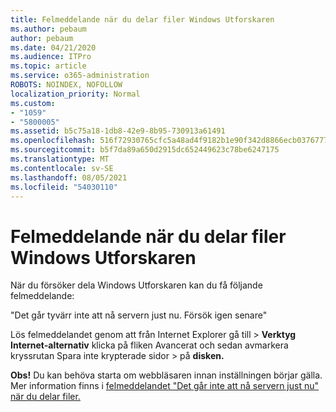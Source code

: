 ```yaml
---
title: Felmeddelande när du delar filer Windows Utforskaren
ms.author: pebaum
author: pebaum
ms.date: 04/21/2020
ms.audience: ITPro
ms.topic: article
ms.service: o365-administration
ROBOTS: NOINDEX, NOFOLLOW
localization_priority: Normal
ms.custom:
- "1059"
- "5800005"
ms.assetid: b5c75a18-1db8-42e9-8b95-730913a61491
ms.openlocfilehash: 516f72930765cfc5a48ad4f9182b1e90f342d8866ecb03767772f47676911d2e
ms.sourcegitcommit: b5f7da89a650d2915dc652449623c78be6247175
ms.translationtype: MT
ms.contentlocale: sv-SE
ms.lasthandoff: 08/05/2021
ms.locfileid: "54030110"
---
```

# <a name="error-message-when-sharing-files-from-windows-explorer"></a>Felmeddelande när du delar filer Windows Utforskaren

När du försöker dela Windows Utforskaren kan du få följande felmeddelande:
  
"Det går tyvärr inte att nå servern just nu. Försök igen senare"
  
Lös felmeddelandet genom att från  Internet Explorer gå till \> **Verktyg Internet-alternativ** klicka på fliken Avancerat och sedan avmarkera kryssrutan Spara inte krypterade sidor \> på **disken.** 
  
 **Obs!** Du kan behöva starta om webbläsaren innan inställningen börjar gälla. Mer information finns i [felmeddelandet "Det går inte att nå servern just nu" när du delar filer.](https://go.microsoft.com/fwlink/?linkid=2022914)
  
